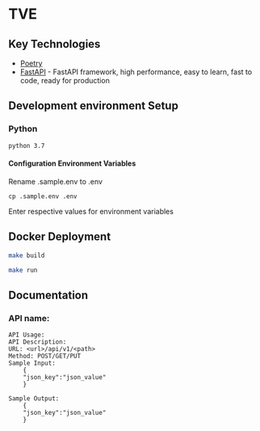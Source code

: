 # TVE
## Key Technologies

* [Poetry](https://python-poetry.org/docs/pyproject/)
* [FastAPI](https://fastapi.tiangolo.com/) - FastAPI framework, high performance, easy to learn, fast to code, ready for production


## Development environment Setup

### Python

```commandline
python 3.7
```

#### Configuration Environment Variables

Rename .sample.env to .env
```commandline
cp .sample.env .env
```
Enter respective values for environment variables

## Docker Deployment

```bash
make build
```

```bash
make run
```
## Documentation
### API name:
    API Usage: 
    API Description: 
    URL: <url>/api/v1/<path>
    Method: POST/GET/PUT
    Sample Input:
        {
        "json_key":"json_value"
        }
 
    Sample Output:
        {
        "json_key":"json_value"
        }
